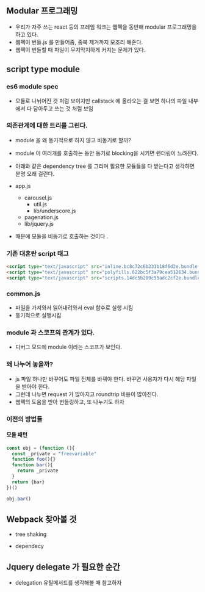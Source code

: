 ## Modular 프로그래밍 

- 우리가 자주 쓰는 react 등의 프레임 워크는 웹펙을 동반해 modular 프로그래밍을 하고 있다.
- 웹펙이 번들.js 를 만들어줌, 중복 제거까지 모조리 해준다. 
- 웹펙이 번들할 때 파일이 무지막지하게 커지는 문제가 있다.  

## script type module

### es6 module spec

- 모듈로 나뉘어진 것 처럼 보이지만 callstack 에 올라오는 걸 보면 하나의 파일 내부에서 다 담아두고 쓰는 것 처럼 보임 

### 의존관계에 대한 트리를 그린다.

- module 을 왜 동기적으로 하지 않고 비동기로 할까?
- module 이 여러개를 호출하는 동안 동기로 blocking을 시키면 렌더링이 느려진다.
- 아래와 같은 dependency tree 를 그리며 필요한 모듈들을 다 받는다고 생각하면 분명 오래 걸린다.

- app.js 
  - carousel.js
    - util.js
    - lib/underscore.js
  - pagenation.js
  - lib/jquery.js
- 때문에 모듈을 비동기로 호출하는 것이다 .

### 기존 대혼란 script 태그

```html
<script type="text/javascript" src="inline.bc8c72c6b231b18f6d2e.bundle.js"></script>
<script type="text/javascript" src="polyfills.622bc5f3a79cea512634.bundle.js"></script>
<script type="text/javascript" src="scripts.14dc5b209c55adc2cf2e.bundle.js"></script>
```



### common.js

- 파일을 가져와서 읽어내려와서 eval 함수로 실행 시킴
- 동기적으로 실행시킴 

### module 과 스코프의 관계가 있다.

- 디버그 모드에 module 이라는 스코프가 보인다. 





### 왜 나누어 놓을까?

- js 파일 하나만 바꾸어도 파일 전체를 바꿔야 한다. 바꾸면 사용자가 다시 해당 파일을 받아야 한다. 
- 그런데 나누면 request 가 많아지고 roundtrip 비용이 많아진다. 
- 웹펙의 도움을 받아 번들링하고, 또 나누기도 하자 

### 이전의 방법들 

####  모듈 패턴

```js
const obj = (function (){
  const _private = "freevariable" 
  function foo(){}
  function bar(){
    return _private
  }
  return {bar}
})()

obj.bar()

```

## Webpack 찾아볼 것

- tree shaking 

- dependecy

## Jquery delegate 가 필요한 순간

- delegation 유틸메서드를 생각해볼 때 참고하자 